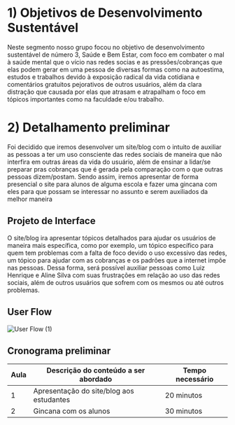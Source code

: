 # 1) Objetivos de Desenvolvimento Sustentável

  Neste segmento nosso grupo focou no objetivo de desenvolvimento sustentável de número 3, Saúde e Bem Estar, com foco em combater o mal à saúde mental que o vício nas redes socias e as pressões/cobranças que elas podem gerar em uma pessoa de diversas formas como na autoestima, estudos e trabalhos devido à exposição radical da vida cotidiana e comentários gratuitos pejorativos de outros usuários, além da clara distração que causada por elas que atrasam e atrapalham o foco em tópicos importantes como na faculdade e/ou trabalho. 


# 2) Detalhamento preliminar

  Foi decidido que iremos desenvolver um site/blog com o intuito de auxiliar as pessoas a ter um uso consciente das redes sociais de maneira que não interfira em outras áreas da vida do usuário, além de ensinar a lidar/se preparar pras cobranças que é gerada pela comparação com o que outras pessoas dizem/postam.
  Sendo assim, iremos apresentar de forma presencial o site para alunos de alguma escola e fazer uma gincana com eles para que possam se interessar no assunto e serem auxiliados da melhor maneira


## Projeto de Interface

  O site/blog ira apresentar tópicos detalhados para ajudar os usuários de maneira mais específica, como por exemplo, um tópico específico para quem tem problemas com a falta de foco devido o uso excessivo das redes, um tópico para ajudar com as cobranças e os padrões que a internet impõe nas pessoas.
  Dessa forma, será possível auxiliar pessoas como Luiz Henrique e Aline Silva com suas frustrações em relação ao uso das redes sociais, além de outros usuários que sofrem com os mesmos ou até outros problemas.

## User Flow
![User Flow (1)](https://github.com/ICEI-PUC-Minas-PPC-CC/ppc-cc-2024-1-ment2-manha-fbi_aplicativosonlines/assets/162996245/2830b4cd-4156-44b8-9f26-acb1cbcf1ec1)


## Cronograma preliminar

|Aula   | Descrição do conteúdo a ser abordado  | Tempo necessário |
|------|-----------------------------------------|----|
|1| Apresentação do site/blog aos estudantes | 20 minutos | 
|2| Gincana com os alunos   | 30 minutos |







